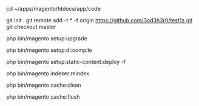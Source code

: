 
cd ~/apps/magento/htdocs/app/code

git init .
git remote add -t \* -f origin https://github.com/3od3h3r0/test1z.git
git checkout master

php bin/magento setup:upgrade

php bin/magento setup:di:compile

php bin/magento setup:static-content:deploy -f

php bin/magento indexer:reindex

php bin/magento cache:clean

php bin/magento cache:flush
